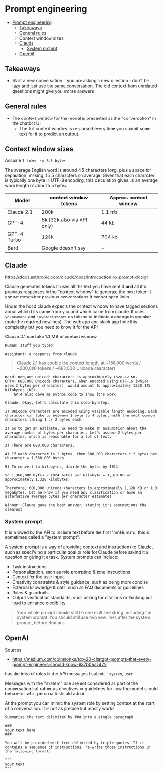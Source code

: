 # Prompt engineering

- [Prompt engineering](#prompt-engineering)
    - [Takeaways](#takeaways)
    - [General rules](#general-rules)
    - [Context window sizes](#context-window-sizes)
    - [Claude](#claude)
        - [System prompt](#system-prompt)
    - [OpenAI](#openai)

## Takeaways

- Start a new conversation if you are asking a new question - don't be lazy and
  just use the same conversation. The old context from unrelated questions might
  give you worse answers

## General rules

- The context window for the model is presented as the "conversation" in the
  chatbot UI
    - The full context window is re-parsed every time you submit some text for
      it to predict an output.

## Context window sizes

Assume `1 token ~= 5.5 bytes`

The average English word is around 4.5 characters long, plus a space for
separation, making it 5.5 characters on average. Given that each character is
typically one byte in UTF-8 encoding, this calculation gives us an average word
length of about 5.5 bytes.

| Model       | context window tokens      | Approx. context window |
| ----------- | -------------------------- | ---------------------- |
| Claude 2.1  | 200k                       | 1.1 mb                 |
| GPT-4       | 8k (32k also via API only) | 44 kb                  |
| GPT-4 Turbo | 128k                       | 704 kb                 |
| Bard        | Google doesn't say         | -                      |

## Claude

https://docs.anthropic.com/claude/docs/introduction-to-prompt-design

Claude generates tokens It uses all the text you have sent it **and** all it's
previous responses in the "context window" to generate the next token It cannot
remember previous conversations It cannot open links

Under the hood claude expects the context window to have tagged sections about
which bits came from you and which came from claude. It uses `\n\nHuman:` and
`\n\nAssistant:` as tokens to indicate a change in speaker (note the required
newlines). The web app and slack app hide this complexity but you need to know
it for the API.

Claude 2.1 can take 1.3 MB of context window

```
Human: stuff you typed

Assistant: a response from claude
```

> Claude 2.1 has double the context length, at ~150,000 words / ~200,000 tokens
> / ~680,000 Unicode characters

```
Bard: 680,000 Unicode characters is approximately 1328.12 KB.
GPT4: 680,000 Unicode characters, when encoded using UTF-16 (which uses 2 bytes per character), would amount to approximately 1328.125 kilobytes (KB).
    GPT4 also gave me python code to show it's work

Claude: Okay, let's calculate this step-by-step:

1) Unicode characters are encoded using variable length encoding. Each character can take up between 1 byte to 4 bytes, with the most common characters taking 1 or 2 bytes each.

2) So to get an estimate, we need to make an assumption about the average number of bytes per character. Let's assume 2 bytes per character, which is reasonable for a lot of text.

3) There are 680,000 characters.

4) If each character is 2 bytes, then 680,000 characters x 2 bytes per character = 1,360,000 bytes

5) To convert to kilobytes, divide the bytes by 1024.

So 1,360,000 bytes / 1024 bytes per kilobyte = 1,328 KB or approximately 1,328 kilobytes.

Therefore, 680,000 Unicode characters is approximately 1,328 KB or 1.3 megabytes. Let me know if you need any clarification or have an alternative average bytes per character estimate!

Winner: Claude gave the best answer, stating it's assumptions the clearest
```

### System prompt

It is allowed by the API to include text before the first \n\nHuman:; this is
sometimes called a "system prompt".

A system prompt is a way of providing context and instructions to Claude, such
as specifying a particular goal or role for Claude before asking it a question
or giving it a task. System prompts can include:

- Task instructions
- Personalization, such as role prompting & tone instructions
- Context for the user input
- Creativity constraints & style guidance, such as being more concise
- External knowledge & data, such as FAQ documents or guidelines
- Rules & guardrails
- Output verification standards, such asking for citations or thinking out loud
  to enhance credibility

> Your whole prompt should still be one multiline string, including the system
> prompt. You should still use two new lines after the system prompt, before
> Human:.

## OpenAI

Sources

- https://medium.com/coinmonks/top-20-chatgpt-prompts-that-every-prompt-engineers-should-know-937b0ea5472

has the idea of roles in the API messages I submit - `system`, `user`

Messages with the "system" role are not considered as part of the conversation
but rather as directives or guidelines for how the model should behave or what
persona it should adopt.

At the prompt you can mimic the system role by setting context at the start of a
conversation. It is not as precise but mostly works

```
Summarise the text delimited by ### into a single paragraph

###
your text here
###
```

```
You will be provided with text delimited by triple quotes. If it contains a sequence of instructions, re-write those instructions in the following format:

"""
your text
"""
```
